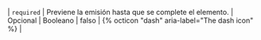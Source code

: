 | `required` | Previene la emisión hasta que se complete el elemento. | Opcional | Booleano | falso | {% octicon "dash" aria-label="The dash icon" %} | 
